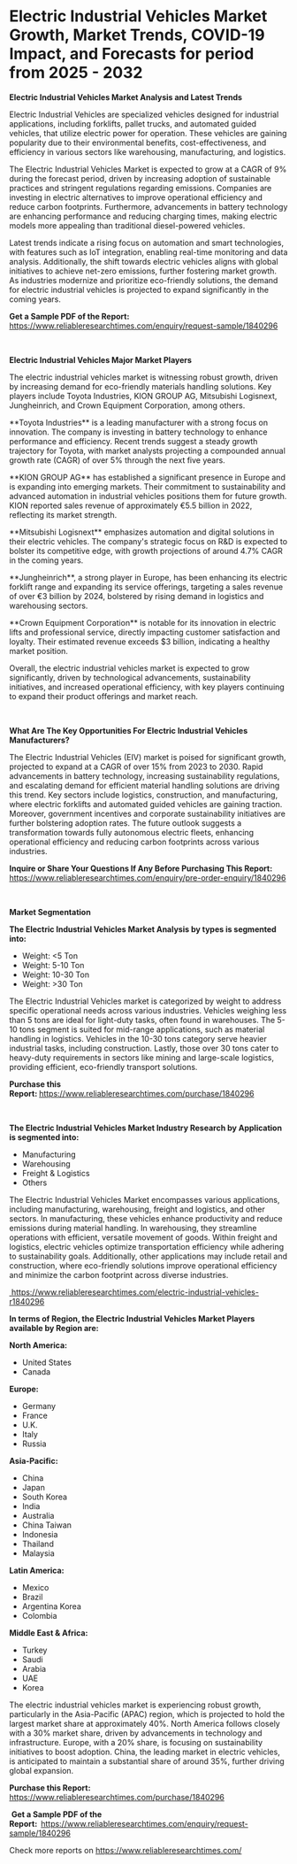 <p><h1>Electric Industrial Vehicles Market Growth, Market Trends, COVID-19 Impact, and Forecasts for period from 2025 - 2032</h1></p><p><strong>Electric Industrial Vehicles Market Analysis and Latest Trends</strong></p>
<p><p>Electric Industrial Vehicles are specialized vehicles designed for industrial applications, including forklifts, pallet trucks, and automated guided vehicles, that utilize electric power for operation. These vehicles are gaining popularity due to their environmental benefits, cost-effectiveness, and efficiency in various sectors like warehousing, manufacturing, and logistics.</p><p>The Electric Industrial Vehicles Market is expected to grow at a CAGR of 9% during the forecast period, driven by increasing adoption of sustainable practices and stringent regulations regarding emissions. Companies are investing in electric alternatives to improve operational efficiency and reduce carbon footprints. Furthermore, advancements in battery technology are enhancing performance and reducing charging times, making electric models more appealing than traditional diesel-powered vehicles.</p><p>Latest trends indicate a rising focus on automation and smart technologies, with features such as IoT integration, enabling real-time monitoring and data analysis. Additionally, the shift towards electric vehicles aligns with global initiatives to achieve net-zero emissions, further fostering market growth. As industries modernize and prioritize eco-friendly solutions, the demand for electric industrial vehicles is projected to expand significantly in the coming years.</p></p>
<p><strong>Get a Sample PDF of the Report:&nbsp;</strong> <a href="https://www.reliableresearchtimes.com/enquiry/request-sample/1840296?utm_campaign=2774&utm_medium=2&utm_source=Github&utm_content=ia&utm_term=26032025&utm_id=electric-industrial-vehicles">https://www.reliableresearchtimes.com/enquiry/request-sample/1840296</a></p>
<p>&nbsp;</p>
<p><strong>Electric Industrial Vehicles Major Market Players</strong></p>
<p><p>The electric industrial vehicles market is witnessing robust growth, driven by increasing demand for eco-friendly materials handling solutions. Key players include Toyota Industries, KION GROUP AG, Mitsubishi Logisnext, Jungheinrich, and Crown Equipment Corporation, among others.</p><p>**Toyota Industries** is a leading manufacturer with a strong focus on innovation. The company is investing in battery technology to enhance performance and efficiency. Recent trends suggest a steady growth trajectory for Toyota, with market analysts projecting a compounded annual growth rate (CAGR) of over 5% through the next five years.</p><p>**KION GROUP AG** has established a significant presence in Europe and is expanding into emerging markets. Their commitment to sustainability and advanced automation in industrial vehicles positions them for future growth. KION reported sales revenue of approximately €5.5 billion in 2022, reflecting its market strength.</p><p>**Mitsubishi Logisnext** emphasizes automation and digital solutions in their electric vehicles. The company's strategic focus on R&D is expected to bolster its competitive edge, with growth projections of around 4.7% CAGR in the coming years.</p><p>**Jungheinrich**, a strong player in Europe, has been enhancing its electric forklift range and expanding its service offerings, targeting a sales revenue of over €3 billion by 2024, bolstered by rising demand in logistics and warehousing sectors.</p><p>**Crown Equipment Corporation** is notable for its innovation in electric lifts and professional service, directly impacting customer satisfaction and loyalty. Their estimated revenue exceeds $3 billion, indicating a healthy market position.</p><p>Overall, the electric industrial vehicles market is expected to grow significantly, driven by technological advancements, sustainability initiatives, and increased operational efficiency, with key players continuing to expand their product offerings and market reach.</p></p>
<p>&nbsp;</p>
<p><strong>What Are The Key Opportunities For Electric Industrial Vehicles Manufacturers?</strong></p>
<p><p>The Electric Industrial Vehicles (EIV) market is poised for significant growth, projected to expand at a CAGR of over 15% from 2023 to 2030. Rapid advancements in battery technology, increasing sustainability regulations, and escalating demand for efficient material handling solutions are driving this trend. Key sectors include logistics, construction, and manufacturing, where electric forklifts and automated guided vehicles are gaining traction. Moreover, government incentives and corporate sustainability initiatives are further bolstering adoption rates. The future outlook suggests a transformation towards fully autonomous electric fleets, enhancing operational efficiency and reducing carbon footprints across various industries.</p></p>
<p><strong>Inquire or Share Your Questions If Any Before Purchasing This Report:</strong> <a href="https://www.reliableresearchtimes.com/enquiry/pre-order-enquiry/1840296?utm_campaign=2774&utm_medium=2&utm_source=Github&utm_content=ia&utm_term=26032025&utm_id=electric-industrial-vehicles">https://www.reliableresearchtimes.com/enquiry/pre-order-enquiry/1840296</a></p>
<p>&nbsp;</p>
<p><strong>Market Segmentation</strong></p>
<p><strong>The Electric Industrial Vehicles Market Analysis by types is segmented into:</strong></p>
<p><ul><li>Weight: <5 Ton</li><li>Weight: 5-10 Ton</li><li>Weight: 10-30 Ton</li><li>Weight: >30 Ton</li></ul></p>
<p><p>The Electric Industrial Vehicles market is categorized by weight to address specific operational needs across various industries. Vehicles weighing less than 5 tons are ideal for light-duty tasks, often found in warehouses. The 5-10 tons segment is suited for mid-range applications, such as material handling in logistics. Vehicles in the 10-30 tons category serve heavier industrial tasks, including construction. Lastly, those over 30 tons cater to heavy-duty requirements in sectors like mining and large-scale logistics, providing efficient, eco-friendly transport solutions.</p></p>
<p><strong>Purchase this Report:&nbsp;</strong><a href="https://www.reliableresearchtimes.com/purchase/1840296?utm_campaign=2774&utm_medium=2&utm_source=Github&utm_content=ia&utm_term=26032025&utm_id=electric-industrial-vehicles">https://www.reliableresearchtimes.com/purchase/1840296</a></p>
<p>&nbsp;</p>
<p><strong>The Electric Industrial Vehicles Market Industry Research by Application is segmented into:</strong></p>
<p><ul><li>Manufacturing</li><li>Warehousing</li><li>Freight & Logistics</li><li>Others</li></ul></p>
<p><p>The Electric Industrial Vehicles Market encompasses various applications, including manufacturing, warehousing, freight and logistics, and other sectors. In manufacturing, these vehicles enhance productivity and reduce emissions during material handling. In warehousing, they streamline operations with efficient, versatile movement of goods. Within freight and logistics, electric vehicles optimize transportation efficiency while adhering to sustainability goals. Additionally, other applications may include retail and construction, where eco-friendly solutions improve operational efficiency and minimize the carbon footprint across diverse industries.</p></p>
<p><a href="https://www.reliableresearchtimes.com/electric-industrial-vehicles-r1840296?utm_campaign=2774&utm_medium=2&utm_source=Github&utm_content=ia&utm_term=26032025&utm_id=electric-industrial-vehicles">&nbsp;https://www.reliableresearchtimes.com/electric-industrial-vehicles-r1840296</a></p>
<p><strong>In terms of Region, the Electric Industrial Vehicles Market Players available by Region are:</strong></p>
<p>
    <p> <strong> North America: </strong>
        <ul>
            <li>United States</li>
            <li>Canada</li>
        </ul>
        </p> 
    <p> <strong> Europe: </strong>
        <ul>
            <li>Germany</li>
            <li>France</li>
            <li>U.K.</li>
            <li>Italy</li>
            <li>Russia</li>
        </ul>
        </p> 
    <p> <strong> Asia-Pacific: </strong>
        <ul>
            <li>China</li>
            <li>Japan</li>
            <li>South Korea</li>
            <li>India</li>
            <li>Australia</li>
            <li>China Taiwan</li>
            <li>Indonesia</li>
            <li>Thailand</li>
            <li>Malaysia</li>
        </ul>
        </p> 
    <p> <strong> Latin America: </strong>
        <ul>
            <li>Mexico</li>
            <li>Brazil</li>
            <li>Argentina Korea</li>
            <li>Colombia</li>
        </ul>
        </p> 
    <p> <strong> Middle East & Africa: </strong>
        <ul>
            <li>Turkey</li>
            <li>Saudi</li>
            <li>Arabia</li>
            <li>UAE</li>
            <li>Korea</li>
        </ul>
    </p>
    </p>
<p><p>The electric industrial vehicles market is experiencing robust growth, particularly in the Asia-Pacific (APAC) region, which is projected to hold the largest market share at approximately 40%. North America follows closely with a 30% market share, driven by advancements in technology and infrastructure. Europe, with a 20% share, is focusing on sustainability initiatives to boost adoption. China, the leading market in electric vehicles, is anticipated to maintain a substantial share of around 35%, further driving global expansion.</p></p>
<p><strong>Purchase this Report: </strong><a href="https://www.reliableresearchtimes.com/purchase/1840296?utm_campaign=2774&utm_medium=2&utm_source=Github&utm_content=ia&utm_term=26032025&utm_id=electric-industrial-vehicles">https://www.reliableresearchtimes.com/purchase/1840296</a></p>
<p>&nbsp;<strong>Get a Sample PDF of the Report:&nbsp;&nbsp;</strong><a href="https://www.reliableresearchtimes.com/enquiry/request-sample/1840296?utm_campaign=2774&utm_medium=2&utm_source=Github&utm_content=ia&utm_term=26032025&utm_id=electric-industrial-vehicles">https://www.reliableresearchtimes.com/enquiry/request-sample/1840296</a></p>
<p><strong></strong></p>
<p>Check more reports on <a href="https://www.reliableresearchtimes.com/?utm_campaign=2774&utm_medium=2&utm_source=Github&utm_content=ia&utm_term=26032025&utm_id=electric-industrial-vehicles">https://www.reliableresearchtimes.com/</a></p>